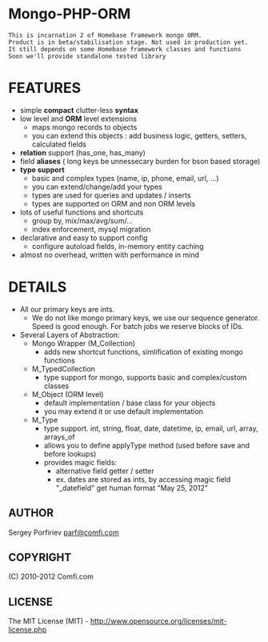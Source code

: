 Mongo-PHP-ORM
=============

    This is incarnation 2 of Homebase framework mongo ORM.
    Product is in beta/stabilisation stage. Not used in production yet.
    It still depends on some Homebase framework classes and functions
    Soon we'll provide standalone tested library

# FEATURES
* simple **compact** clutter-less **syntax**
* low level and **ORM** level extensions
  * maps mongo records to objects
  * you can extend this objects : add business logic, getters, setters, calculated fields
* **relation** support (has_one, has_many)
* field **aliases** ( long keys be unnessecary burden for bson based storage)
* **type support** 
  * basic and complex types (name, ip, phone, email, url, ...)
  * you can extend/change/add your types
  * types are used for queries and updates / inserts
  * types are supported on ORM and non ORM levels
* lots of useful functions and shortcuts
  * group by, mix/max/avg/sum/...
  * index enforcement, mysql migration
* declarative and easy to support config
  * configure autoload fields, in-memory entity caching
* almost no overhead, written with performance in mind

# DETAILS
* All our primary keys are ints. 
  * We do not like mongo primary keys, we use our sequence generator. Speed is good enough. For batch jobs we reserve blocks of IDs.
* Several Layers of Abstraction:
  * Mongo Wrapper (M_Collection)
    * adds new shortcut functions, simlification of existing mongo functions
  * M_TypedCollection
    * type support for mongo, supports basic and complex/custom classes
  * M_Object (ORM level)
    * default implementation / base class for your objects
    * you may extend it or use default implementation
  * M_Type
    * type support. int, string, float, date, datetime, ip, email, url, array, arrays_of
    * allows you to define applyType method (used before save and before lookups)
    * provides magic fields:
       * alternative field getter / setter
       * ex. dates are stored as ints, by accessing magic field "_datefield" get human format "May 25, 2012"

AUTHOR
------
  Sergey Porfiriev <parf@comfi.com>

COPYRIGHT
---------
  (C) 2010-2012 Comfi.com

LICENSE
-------
  The MIT License (MIT) - http://www.opensource.org/licenses/mit-license.php
